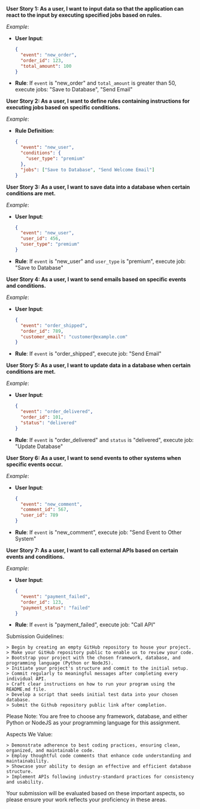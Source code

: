 **User Story 1: As a user, I want to input data so that the application can react to the input by executing specified jobs based on rules.**

*Example*: 
- **User Input**: 
  ```json
  {
    "event": "new_order",
    "order_id": 123,
    "total_amount": 100
  }
  ```
- **Rule**: If `event` is "new_order" and `total_amount` is greater than 50, execute jobs: "Save to Database", "Send Email"

**User Story 2: As a user, I want to define rules containing instructions for executing jobs based on specific conditions.**

*Example*: 
- **Rule Definition**: 
  ```json
  {
    "event": "new_user",
    "conditions": {
      "user_type": "premium"
    },
    "jobs": ["Save to Database", "Send Welcome Email"]
  }
  ```

**User Story 3: As a user, I want to save data into a database when certain conditions are met.**

*Example*: 
- **User Input**: 
  ```json
  {
    "event": "new_user",
    "user_id": 456,
    "user_type": "premium"
  }
  ```
- **Rule**: If `event` is "new_user" and `user_type` is "premium", execute job: "Save to Database"

**User Story 4: As a user, I want to send emails based on specific events and conditions.**

*Example*: 
- **User Input**: 
  ```json
  {
    "event": "order_shipped",
    "order_id": 789,
    "customer_email": "customer@example.com"
  }
  ```
- **Rule**: If `event` is "order_shipped", execute job: "Send Email"

**User Story 5: As a user, I want to update data in a database when certain conditions are met.**

*Example*: 
- **User Input**: 
  ```json
  {
    "event": "order_delivered",
    "order_id": 101,
    "status": "delivered"
  }
  ```
- **Rule**: If `event` is "order_delivered" and `status` is "delivered", execute job: "Update Database"

**User Story 6: As a user, I want to send events to other systems when specific events occur.**

*Example*: 
- **User Input**: 
  ```json
  {
    "event": "new_comment",
    "comment_id": 567,
    "user_id": 789
  }
  ```
- **Rule**: If `event` is "new_comment", execute job: "Send Event to Other System"

**User Story 7: As a user, I want to call external APIs based on certain events and conditions.**

*Example*: 
- **User Input**: 
  ```json
  {
    "event": "payment_failed",
    "order_id": 123,
    "payment_status": "failed"
  }
  ```
- **Rule**: If `event` is "payment_failed", execute job: "Call API"

Submission Guidelines:
	
	> Begin by creating an empty GitHub repository to house your project.
	> Make your GitHub repository public to enable us to review your code.
	> Bootstrap your project with the chosen framework, database, and programming language (Python or NodeJS).
	> Initiate your project's structure and commit to the initial setup.
	> Commit regularly to meaningful messages after completing every individual API.
	> Craft clear instructions on how to run your program using the README.md file.
	> Develop a script that seeds initial test data into your chosen database.
	> Submit the Github repository public link after completion.

Please Note: You are free to choose any framework, database, and either Python or NodeJS as your programming language for this assignment.

Aspects We Value:
	
	> Demonstrate adherence to best coding practices, ensuring clean, organized, and maintainable code.
	> Employ thoughtful code comments that enhance code understanding and maintainability.
	> Showcase your ability to design an effective and efficient database structure.
	> Implement APIs following industry-standard practices for consistency and usability.

Your submission will be evaluated based on these important aspects, so please ensure your work reflects your proficiency in these areas.
